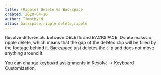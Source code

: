 ```yaml
---
title: (Ripple) Delete vs Backspace
created: 2020-04-16
author: TimothyLH
alias: backspace,ripple-delete,ripple
---
```


Resolve differeniats between DELETE and BACKSPACE.
Delete makes a ripple delete, which means that the gap of the deleted clip will be filled by the footage behind it.
Backspace just deletes the clip and does not move anything around it.

You can change keyboard assignments in Resolve -> Keyboard Customization.

